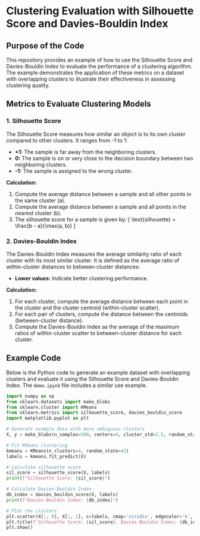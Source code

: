 # Clustering Evaluation with Silhouette Score and Davies-Bouldin Index

## Purpose of the Code

This repository provides an example of how to use the Silhouette Score and Davies-Bouldin Index to evaluate the performance of a clustering algorithm. The example demonstrates the application of these metrics on a dataset with overlapping clusters to illustrate their effectiveness in assessing clustering quality.

## Metrics to Evaluate Clustering Models

### 1. Silhouette Score

The Silhouette Score measures how similar an object is to its own cluster compared to other clusters. It ranges from -1 to 1:
- **+1:** The sample is far away from the neighboring clusters.
- **0:** The sample is on or very close to the decision boundary between two neighboring clusters.
- **-1:** The sample is assigned to the wrong cluster.

**Calculation:**
1. Compute the average distance between a sample and all other points in the same cluster (a).
2. Compute the average distance between a sample and all points in the nearest cluster (b).
3. The silhouette score for a sample is given by:
\[ \text{silhouette} = \frac{b - a}{\max(a, b)} \]

### 2. Davies-Bouldin Index

The Davies-Bouldin Index measures the average similarity ratio of each cluster with its most similar cluster. It is defined as the average ratio of within-cluster distances to between-cluster distances:
- **Lower values:** Indicate better clustering performance.

**Calculation:**
1. For each cluster, compute the average distance between each point in the cluster and the cluster centroid (within-cluster scatter).
2. For each pair of clusters, compute the distance between the centroids (between-cluster distance).
3. Compute the Davies-Bouldin Index as the average of the maximum ratios of within-cluster scatter to between-cluster distance for each cluster.

## Example Code

Below is the Python code to generate an example dataset with overlapping clusters and evaluate it using the Silhouette Score and Davies-Bouldin Index.
The `demo.ipynb` file includes a similar use example.

```python
import numpy as np
from sklearn.datasets import make_blobs
from sklearn.cluster import KMeans
from sklearn.metrics import silhouette_score, davies_bouldin_score
import matplotlib.pyplot as plt

# Generate example data with more ambiguous clusters
X, y = make_blobs(n_samples=500, centers=4, cluster_std=2.5, random_state=42)

# Fit KMeans clustering
kmeans = KMeans(n_clusters=4, random_state=42)
labels = kmeans.fit_predict(X)

# Calculate silhouette score
sil_score = silhouette_score(X, labels)
print(f"Silhouette Score: {sil_score}")

# Calculate Davies-Bouldin Index
db_index = davies_bouldin_score(X, labels)
print(f"Davies-Bouldin Index: {db_index}")

# Plot the clusters
plt.scatter(X[:, 0], X[:, 1], c=labels, cmap='viridis', edgecolor='k', s=50)
plt.title(f'Silhouette Score: {sil_score}, Davies-Bouldin Index: {db_index}')
plt.show()
